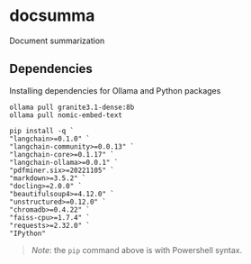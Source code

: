 # docsumma

Document summarization

## Dependencies

Installing dependencies for Ollama and Python packages


```
ollama pull granite3.1-dense:8b
ollama pull nomic-embed-text
```

```
pip install -q `
"langchain>=0.1.0" `
"langchain-community>=0.0.13" `
"langchain-core>=0.1.17" `
"langchain-ollama>=0.0.1" `
"pdfminer.six>=20221105" `
"markdown>=3.5.2" `
"docling>=2.0.0" `
"beautifulsoup4>=4.12.0" `
"unstructured>=0.12.0" `
"chromadb>=0.4.22" `
"faiss-cpu>=1.7.4" `
"requests>=2.32.0" `
"IPython"
```

> _Note_: the `pip` command above is with Powershell syntax.


